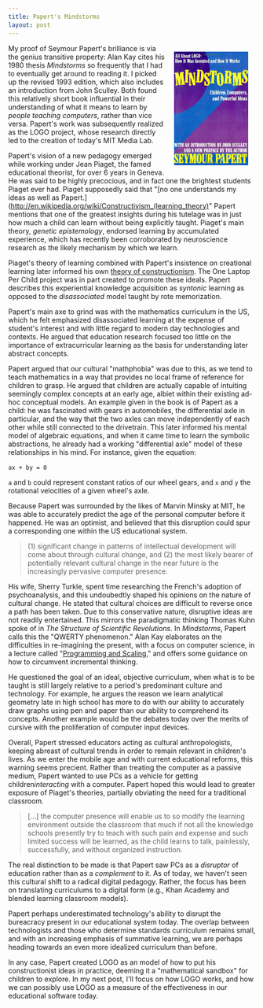 ```yaml
---
title: Papert's Mindstorms
layout: post
---
```


<img src="/images/mindstorms.jpg" style="height: auto; width: 30%; margin: 15px; float: right;">

My proof of Seymour Papert's brilliance is via the genius transitive property: Alan Kay cites his 1980 thesis *Mindstorms* so frequently that I had to eventually get around to reading it. I picked up the revised 1993 edition, which also includes an introduction from John Sculley. Both found this relatively short book influential in their understanding of what it means to learn by *people teaching computers*, rather than vice versa. Papert's work was subsequently realized as the LOGO project, whose research directly led to the creation of today's MIT Media Lab.

Papert's vision of a new pedagogy emerged while working under Jean Piaget, the famed educational theorist, for over 6 years in Geneva. He was said to be highly precocious, and in fact one the brightest students Piaget ever had. Piaget supposedly said that "[no one understands my ideas as well as Papert.](http://en.wikipedia.org/wiki/Constructivism_(learning_theory)" Papert mentions that one of the greatest insights during his tutelage was in just how much a child can learn without being explicitly taught. Piaget's main theory, *genetic epistemology*, endorsed learning by accumulated experience, which has recently been corroborated by neuroscience research as the likely mechanism by which we learn. 

Piaget's theory of learning combined with Papert's insistence on creational learning later informed his own [theory  of constructionism](http://wiki.laptop.org/go/Constructionism). The One Laptop Per Child project was in part created to promote these ideals. Papert describes this experiential knowledge acquisition as *syntonic* learning as opposed to the *disassociated* model taught by rote memorization. 

Papert's main axe to grind was with the mathematics curriculum in the US, which he felt emphasized disassociated learning at the expense of student's interest and with little regard to modern day technologies and contexts. He argued that education research focused too little on the importance of extracurricular learning as the basis for understanding later abstract concepts. 

Papert argued that our cultural "mathphobia" was due to this, as we tend to teach mathematics in a way that provides no local frame of reference for children to grasp. He argued that children are actually capable of intuiting seemingly complex concepts at an early age, albiet within their existing ad-hoc conceptual models. An example given in the book is of Papert as a child: he was fascinated with gears in automobiles, the differential axle in particular, and the way that the two axles can move independently of each other while still connected to the drivetrain. This later informed his mental model of algebraic equations, and when it came time to learn the symbolic abstractions, he already had a working "differential axle" model of these relationships in his mind. For instance, given the equation:

	ax + by = 0

`a`  and `b` could represent constant ratios of our wheel gears, and `x` and `y` the rotational velocities of a given wheel's axle.

Because Papert was surrounded by the likes of Marvin Minsky at MIT, he was able to accurately predict the age of the personal computer before it happened. He was an optimist, and believed that this disruption could spur a corresponding one within the US educational system.

> (1) significant change in patterns of intellectual development will come about through cultural change, and (2) the most likely bearer of potentially relevant cultural change in the near future is the increasingly pervasive computer presence.

His wife, Sherry Turkle, spent time researching the French's adoption of psychoanalysis, and this undoubedtly shaped his opinions on the nature of cultural change. He stated that cultural choices are difficult to reverse once a path has been taken. Due to this conservative nature, disruptive ideas are not readily entertained. This mirrors the paradigmatic thinking Thomas Kuhn spoke of in *The Structure of Scientific Revolutions*. In *Mindstorms*, Papert calls this the "QWERTY phenomenon." Alan Kay elaborates on the difficulties in re-imagining the present, with a focus on computer science, in a lecture called "[Programming and Scaling](https://www.tele-task.de/archive/video/flash/14029/)," and offers some guidance on how to circumvent incremental thinking.

He questioned the goal of an ideal, objective curriculum, when what is to be taught is still largely relative to a period's predominant culture and technology. For example, he argues the reason we learn analytical geometry late in high school has more to do with our ability to accurately draw graphs using pen and paper than our ability to comprehend its concepts. Another example would be the debates today over the merits of cursive with the proliferation of computer input devices.

Overall, Papert stressed educators acting as cultural anthropologists, keeping abreast of cultural trends in order to remain relevant in children's lives. As we enter the mobile age and with current educational reforms, this warning seems precient. Rather than treating the computer as a passive medium, Papert wanted to use PCs as a vehicle for getting children*interacting* with a computer. Papert hoped this would lead to greater exposure of Piaget's theories, partially obviating the need for a traditional classroom.

> \[...\] the computer presence will enable us to so modify the learning environment outside the classroom that much if not all the knowledge schools presently try to teach with such pain and expense and such limited success will be learned, as the child learns to talk, painlessly, successfully, and without organized instruction.

The real distinction to be made is that Papert saw PCs as a *disruptor* of education  rather than as a *complement* to it. As of today, we haven't seen this cultural shift to a radical digital pedagogy. Rather, the focus has been on translating curriculums to a digital form (e.g., Khan Academy and blended learning classroom models). 

Papert perhaps underestimated technology's ability to disrupt the bureacracy present in our educational system today. The overlap between technologists and those who determine standards curriculum remains small, and with an increasing emphasis of summative learning, we are perhaps heading towards an even more idealized curriculum than before. 

In any case, Papert created LOGO as an model of how to put his constructionist ideas in practice, deeming it a "mathematical sandbox" for children to explore. In my next post, I'll focus on how LOGO works, and how we can possibly use LOGO as a measure of the effectiveness in our educational software today.
